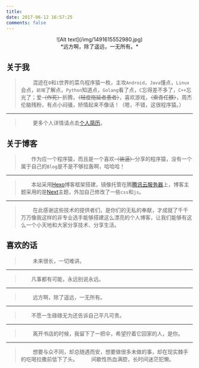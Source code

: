 ```yaml
---
title: 
date: 2017-06-12 16:57:25
comments: false
---
```

<center>![Alt text](/img/1491615552980.jpg)</center>
<center>*远方啊，除了遥远，一无所有。*</center>

## 关于我
>　　 混迹在```0```和```1```世界的菜鸟程序猿一枚，主攻```Android```，```Java```懂点，```Linux```会点，```前端```了解点，```Python```知道点，```Golang```看了点，```C```忘得差不多了，```C++```忘光了；爱~~（作死）~~折腾，~~（轻度拖延者患者）~~，喜欢游戏，~~（索青任豚）~~，周杰伦脑残粉，有点小闷骚，矫情起来不像话！（嗯，不错，这很程序猿。）
___
>　　 更多个人详情请点击[个人简历]()。

## 关于博客
> 　　作为应一个程序猿，而且是一个喜欢~~（装逼）~~分享的程序猿，没有一个属于自己的```Blog```是不是不够拉轰啊，哈哈哈！
___
> 　　本站采用[Hexo](https://hexo.io/)博客框架搭建，镜像托管在腾[腾讯云服务器](https://www.qcloud.com/?fromSource=gwzcw.5677.5677.5677)上，博客主题采用的是[Next](http://theme-next.iissnan.com/)主题，外加自己修改了一些```css```和```js```。
___
>　　 在此感谢这些技术的提供者们，是你们的无私的奉献，才成就了千千万万像我这样的非专业选手能够搭建这么漂亮的个人博客，让我们能够有这么一个小天地和大家分享技术、分享生活。

## 喜欢的话
>　　 未来很长，一切难讲。
___
> 　　凡事都有可能，永远别说永远。
___
>　　 远方啊，除了遥远，一无所有。
____
> 　　不愿一生碌碌无为还告诉自己平凡可贵。
___
>　　 离开书店的时候，我留下了一把伞，希望拧着它回家的人，是你。
___
>　　 想要与众不同，却总随遇而安，想要做很多未做的事，却在现实棘手的吃喝拉撒前低下了头。
>　　 间歇性热血满腔，长时间迷茫犯懒。
